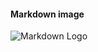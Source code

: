 #### Markdown image
![Markdown Logo](https://www.huement.com/web/wp-content/uploads/2013/10/logo-1.jpg)
